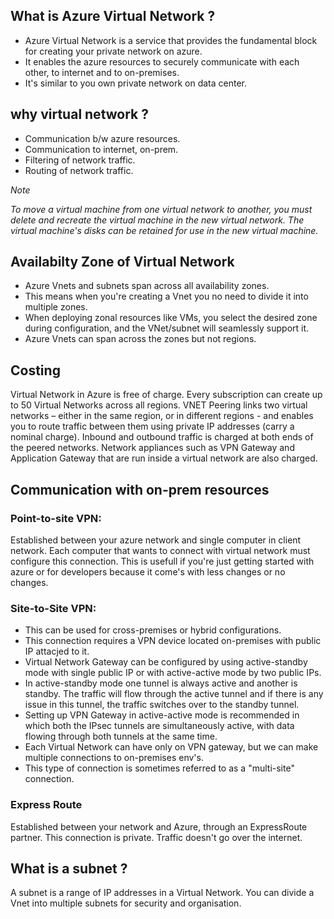 ## What is Azure Virtual Network ?

- Azure Virtual Network is a service that provides the fundamental block for creating your private network on azure.
- It enables the azure resources to securely communicate with each other, to internet and to on-premises.
- It's similar to you own private network on data center.

## why virtual network ?

- Communication b/w azure resources.
- Communication to internet, on-prem.
- Filtering of network traffic.
- Routing of network traffic.

_Note_

_To move a virtual machine from one virtual network to another, you must delete and recreate the virtual machine in the new virtual network. The virtual machine's disks can be retained for use in the new virtual machine._

## Availabilty Zone of Virtual Network

- Azure Vnets and subnets span across all availability zones.
- This means when you're creating a Vnet you no need to divide it into multiple zones.
- When deploying zonal resources like VMs, you select the desired zone during configuration, and the VNet/subnet will seamlessly support it.
- Azure Vnets can span across the zones but not regions.

## Costing

Virtual Network in Azure is free of charge. Every subscription can create up to 50 Virtual Networks across all regions. VNET Peering links two virtual networks – either in the same region, or in different regions - and enables you to route traffic between them using private IP addresses (carry a nominal charge). Inbound and outbound traffic is charged at both ends of the peered networks. Network appliances such as VPN Gateway and Application Gateway that are run inside a virtual network are also charged.

## Communication with on-prem resources

### Point-to-site VPN:

Established between your azure network and single computer in client network. Each computer that wants to connect with virtual network must configure this connection. This is usefull if you're just getting started with azure or for developers because it come's with less changes or no changes.

### Site-to-Site VPN:

- This can be used for cross-premises or hybrid configurations.
- This connection requires a VPN device located on-premises with public IP attacjed to it.
- Virtual Network Gateway can be configured by using active-standby mode with single public IP or with active-active mode by two public IPs.
- In active-standby mode one tunnel is always active and another is standby. The traffic will flow through the active tunnel and if there is any issue in this tunnel, the traffic switches over to the standby tunnel.
- Setting up VPN Gateway in active-active mode is recommended in which both the IPsec tunnels are simultaneously active, with data flowing through both tunnels at the same time.
- Each Virtual Network can have only on VPN gateway, but we can make multiple connections to on-premises env's.
- This type of connection is sometimes referred to as a "multi-site" connection.

### Express Route

Established between your network and Azure, through an ExpressRoute partner. This connection is private. Traffic doesn't go over the internet.

## What is a subnet ?

A subnet is a range of IP addresses in a Virtual Network. You can divide a Vnet into multiple subnets for security and organisation.
